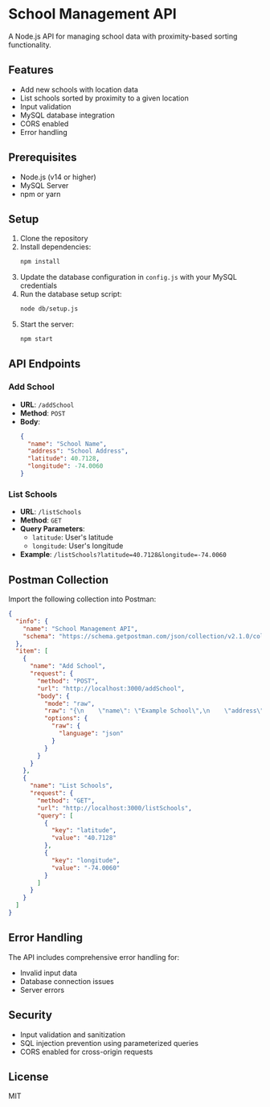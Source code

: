 # School Management API

A Node.js API for managing school data with proximity-based sorting functionality.

## Features

- Add new schools with location data
- List schools sorted by proximity to a given location
- Input validation
- MySQL database integration
- CORS enabled
- Error handling

## Prerequisites

- Node.js (v14 or higher)
- MySQL Server
- npm or yarn

## Setup

1. Clone the repository
2. Install dependencies:
   ```bash
   npm install
   ```
3. Update the database configuration in `config.js` with your MySQL credentials
4. Run the database setup script:
   ```bash
   node db/setup.js
   ```
5. Start the server:
   ```bash
   npm start
   ```

## API Endpoints

### Add School
- **URL**: `/addSchool`
- **Method**: `POST`
- **Body**:
  ```json
  {
    "name": "School Name",
    "address": "School Address",
    "latitude": 40.7128,
    "longitude": -74.0060
  }
  ```

### List Schools
- **URL**: `/listSchools`
- **Method**: `GET`
- **Query Parameters**:
  - `latitude`: User's latitude
  - `longitude`: User's longitude
- **Example**: `/listSchools?latitude=40.7128&longitude=-74.0060`

## Postman Collection

Import the following collection into Postman:

```json
{
  "info": {
    "name": "School Management API",
    "schema": "https://schema.getpostman.com/json/collection/v2.1.0/collection.json"
  },
  "item": [
    {
      "name": "Add School",
      "request": {
        "method": "POST",
        "url": "http://localhost:3000/addSchool",
        "body": {
          "mode": "raw",
          "raw": "{\n    \"name\": \"Example School\",\n    \"address\": \"123 School St\",\n    \"latitude\": 40.7128,\n    \"longitude\": -74.0060\n}",
          "options": {
            "raw": {
              "language": "json"
            }
          }
        }
      }
    },
    {
      "name": "List Schools",
      "request": {
        "method": "GET",
        "url": "http://localhost:3000/listSchools",
        "query": [
          {
            "key": "latitude",
            "value": "40.7128"
          },
          {
            "key": "longitude",
            "value": "-74.0060"
          }
        ]
      }
    }
  ]
}
```

## Error Handling

The API includes comprehensive error handling for:
- Invalid input data
- Database connection issues
- Server errors

## Security

- Input validation and sanitization
- SQL injection prevention using parameterized queries
- CORS enabled for cross-origin requests

## License

MIT 